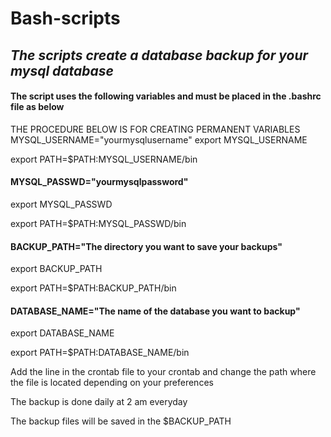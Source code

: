 # Bash-scripts

## _The scripts create a database backup for your mysql database_

#### The script uses the following variables and must be placed in the .bashrc file as below
THE PROCEDURE BELOW IS FOR CREATING PERMANENT VARIABLES
MYSQL_USERNAME="yourmysqlusername"
export MYSQL_USERNAME

export PATH=$PATH:MYSQL_USERNAME/bin
#### MYSQL_PASSWD="yourmysqlpassword"
export MYSQL_PASSWD

export PATH=$PATH:MYSQL_PASSWD/bin
#### BACKUP_PATH="The directory you want to save your backups"
export BACKUP_PATH

export PATH=$PATH:BACKUP_PATH/bin
#### DATABASE_NAME="The name of the database you want to backup"
export DATABASE_NAME

export PATH=$PATH:DATABASE_NAME/bin

Add the line in the crontab file to your crontab and change the path where the file is located depending on your preferences 

The backup is done daily at 2 am everyday

The backup files will be saved in the $BACKUP_PATH
